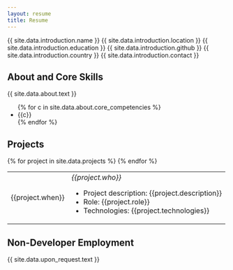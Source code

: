 ```yaml
---
layout: resume
title: Resume
---
```


{{ site.data.introduction.name }}
{{ site.data.introduction.location }}
{{ site.data.introduction.education }}
{{ site.data.introduction.github }}
{{ site.data.introduction.country }}
{{ site.data.introduction.contact }}

## About and Core Skills

<p class="mb-1_0">
{{ site.data.about.text }}
</p>

<ul class="no-border">
    {% for c in site.data.about.core_competencies %}
    <li>{{c}}</li>
    {% endfor %}
</ul>

## Projects

<table>
	{% for project in site.data.projects %}
    <tr>
		<td>{{project.when}}</td>
		<td>
			<em>{{project.who}}</em>
			<ul class="project-details">
				<li>Project description: {{project.description}}</li>
				<li>Role: {{project.role}}</li>
				<li>Technologies: {{project.technologies}}</li>
			</ul>
		</td>
	</tr>
	{% endfor %}
</table>

## Non-Developer Employment

{{ site.data.upon_request.text }}
